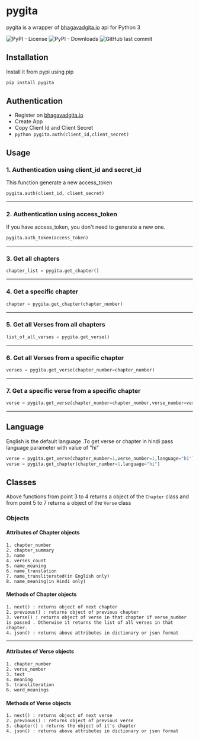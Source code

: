 # pygita
pygita is a wrapper of [bhagavadgita.io](https://bhagavadgita.io) api for Python 3

![PyPI - License](https://img.shields.io/pypi/l/pygita)
![PyPI - Downloads](https://img.shields.io/pypi/dm/pygita)
![GitHub last commit](https://img.shields.io/github/last-commit/TheShubhendra/pygita)

## Installation
Install it from pypi using pip
```bash
pip install pygita
```

## Authentication
- Register on [bhagavadgita.io](https://bhagavadgita.io)
- Create App
- Copy  Client Id and Client Secret 
- `python
pygita.auth(client_id,client_secret)
`

## Usage
  ### 1. Authentication using client_id and secret_id

   This function generate a new access_token

  ```python
pygita.auth(client_id, client_secret)
  ```
  -----------------------------------
  ### 2. Authentication using access_token

  If you have access_token, you don't need to generate a new one.
  
  ```python
pygita.auth_token(access_token)
  ````
  -----------------------------------
  ### 3. Get all chapters 
  
  ```python
chapter_list = pygita.get_chapter()
  ```
  -----------------------------------
  
  
  ### 4. Get a specific chapter
  ```python
chapter = pygita.get_chapter(chapter_number)
  ```
  -----------------------------------
  
  ### 5. Get all Verses from all chapters
  
  ```python
list_of_all_verses = pygita.get_verse()
  ```
  -----------------------------------
  
  ### 6. Get all Verses from a specific chapter
  ```python
verses = pygita.get_verse(chapter_number=chapter_number)
  ```
  -----------------------------------
  ### 7. Get a specific verse from a specific chapter
  ```python
verse = pygita.get_verse(chapter_number=chapter_number,verse_number=verse_number)
  ```
 -----------------------------------
## Language
  English is the default language .To get verse or chapter in hindi pass language parameter with value of "hi" 
  
  ```python
  verse = pygita.get_verse(chapter_number=1,verse_number=1,language="hi")
  verse = pygita.get_chapter(chapter_number=1,language="hi")
  ```
## Classes
 Above functions from point 3 to 4 returns a object of the `Chapter` class and from point 5 to 7 returns a object of the `Verse` class
### Objects
  #### Attributes of **Chapter** objects
    1. chapter_number
    2. chapter_summary
    3. name
    4. verses_count
    5. name_meaning
    6. name_translation
    7. name_transliterated(in English only)
    8. name_meaning(in Hindi only)
  #### Methods of **Chapter** objects
    1. next() : returns object of next chapter
    2. previous() : returns object of previous chapter
    3. verse() : returns object of verse in that chapter if verse_number is passed . Otherwise it returns the list of all verses in that chapter.
    4. json() : returns above attributes in dictionary or json format
   
-----------------------------------
  #### Attributes of **Verse** objects
    1. chapter_number
    2. verse_number
    3. text
    4. meaning
    5. transliteration
    6. word_meanings
  #### Methods of **Verse** objects
    1. next() : returns object of next verse
    2. previous() : returns object of previous verse
    3. chapter() : returns the object of it's chapter
    4. json() : returns above attributes in dictionary or json format

